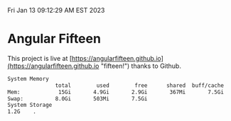 Fri Jan 13 09:12:29 AM EST 2023

# Angular Fifteen


This project is live at [https://angularfifteen.github.io](https://angularfifteen.github.io "fifteen!") thanks to Github.

```bash
System Memory
               total        used        free      shared  buff/cache   available
Mem:            15Gi       4.9Gi       2.9Gi       367Mi       7.5Gi       9.7Gi
Swap:          8.0Gi       503Mi       7.5Gi
System Storage
1.2G	.
